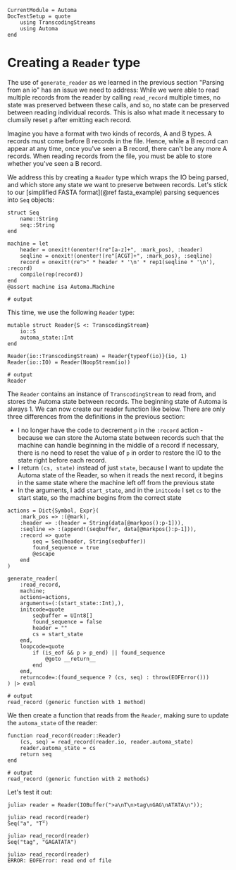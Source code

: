 ```@meta
CurrentModule = Automa
DocTestSetup = quote
    using TranscodingStreams
    using Automa
end
```

# Creating a `Reader` type
The use of `generate_reader` as we learned in the previous section "Parsing from an io" has an issue we need to address:
While we were able to read multiple records from the reader by calling `read_record` multiple times, no state was preserved between these calls, and so, no state can be preserved between reading individual records.
This is also what made it necessary to clumsily reset `p` after emitting each record.

Imagine you have a format with two kinds of records, A and B types.
A records must come before B records in the file.
Hence, while a B record can appear at any time, once you've seen a B record, there can't be any more A records.
When reading records from the file, you must be able to store whether you've seen a B record.

We address this by creating a `Reader` type which wraps the IO being parsed, and which store any state we want to preserve between records.
Let's stick to our [simplified FASTA format](@ref fasta_example) parsing sequences into `Seq` objects:

```jldoctest reader1; output = false
struct Seq
    name::String
    seq::String
end

machine = let
    header = onexit!(onenter!(re"[a-z]+", :mark_pos), :header)
    seqline = onexit!(onenter!(re"[ACGT]+", :mark_pos), :seqline)
    record = onexit!(re">" * header * '\n' * rep1(seqline * '\n'), :record)
    compile(rep(record))
end
@assert machine isa Automa.Machine

# output

```

This time, we use the following `Reader` type:
```jldoctest reader1; output = false
mutable struct Reader{S <: TranscodingStream}
    io::S
    automa_state::Int
end

Reader(io::TranscodingStream) = Reader{typeof(io)}(io, 1)
Reader(io::IO) = Reader(NoopStream(io))

# output
Reader
```

The `Reader` contains an instance of `TranscodingStream` to read from, and stores the Automa state between records.
The beginning state of Automa is always 1.
We can now create our reader function like below.
There are only three differences from the definitions in the previous section:
* I no longer have the code to decrement `p` in the `:record` action - because we can store the Automa state between records such that the machine can handle beginning in the middle of a record if necessary, there is no need to reset the value of `p` in order to restore the IO to the state right before each record.
* I return `(cs, state)` instead of just `state`, because I want to update the Automa state of the Reader, so when it reads the next record, it begins in the same state where the machine left off from the previous state
* In the arguments, I add `start_state`, and in the `initcode` I set `cs` to the start state, so the machine begins from the correct state

```jldoctest reader1; output = false
actions = Dict{Symbol, Expr}(
    :mark_pos => :(@mark),
    :header => :(header = String(data[@markpos():p-1])),
    :seqline => :(append!(seqbuffer, data[@markpos():p-1])),
    :record => quote
        seq = Seq(header, String(seqbuffer))
        found_sequence = true
        @escape
    end
)

generate_reader(
    :read_record,
    machine;
    actions=actions,
    arguments=(:(start_state::Int),),
    initcode=quote
        seqbuffer = UInt8[]
        found_sequence = false
        header = ""
        cs = start_state
    end,
    loopcode=quote
        if (is_eof && p > p_end) || found_sequence
            @goto __return__
        end
    end,
    returncode=:(found_sequence ? (cs, seq) : throw(EOFError()))
) |> eval

# output
read_record (generic function with 1 method)
```

We then create a function that reads from the `Reader`, making sure to update the `automa_state` of the reader:

```jldoctest reader1; output = false
function read_record(reader::Reader)
    (cs, seq) = read_record(reader.io, reader.automa_state)
    reader.automa_state = cs
    return seq
end

# output
read_record (generic function with 2 methods)
```

Let's test it out:

```jldoctest reader1
julia> reader = Reader(IOBuffer(">a\nT\n>tag\nGAG\nATATA\n"));

julia> read_record(reader)
Seq("a", "T")

julia> read_record(reader)
Seq("tag", "GAGATATA")

julia> read_record(reader)
ERROR: EOFError: read end of file
```
